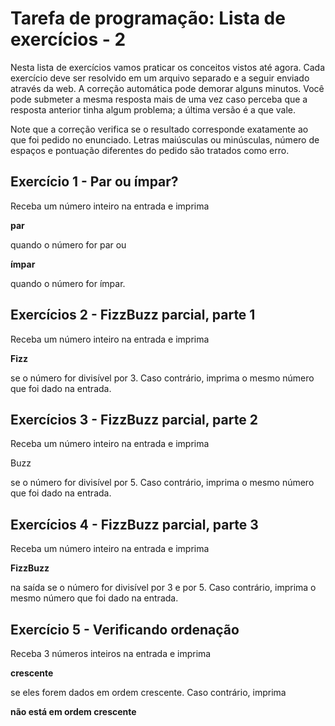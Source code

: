 # Tarefa de programação: Lista de exercícios - 2

Nesta lista de exercícios vamos praticar os conceitos vistos até agora. Cada exercício deve ser resolvido em um arquivo separado e a seguir enviado através da web. A correção automática pode demorar alguns minutos. Você pode submeter a mesma resposta mais de uma vez caso perceba que a resposta anterior tinha algum problema; a última versão é a que vale.

Note que a correção verifica se o resultado corresponde exatamente ao que foi pedido no enunciado. Letras maiúsculas ou minúsculas, número de espaços e pontuação diferentes do pedido são tratados como erro.

## Exercício 1 - Par ou ímpar?
Receba um número inteiro na entrada e imprima

**par**

quando o número for par ou

**ímpar**

quando o número for ímpar.

## Exercícios 2 - FizzBuzz parcial, parte 1
Receba um número inteiro na entrada e imprima

**Fizz**

se o número for divisível por 3. Caso contrário, imprima o mesmo número que foi dado na entrada.

## Exercícios 3 - FizzBuzz parcial, parte 2
Receba um número inteiro na entrada e imprima

Buzz

se o número for divisível por 5. Caso contrário, imprima o mesmo número que foi dado na entrada.

## Exercícios 4 - FizzBuzz parcial, parte 3
Receba um número inteiro na entrada e imprima

**FizzBuzz**

na saída se o número for divisível por 3 e por 5. Caso contrário, imprima o mesmo número que foi dado na entrada.

## Exercício 5 - Verificando ordenação
Receba 3 números inteiros na entrada e imprima

**crescente**

se eles forem dados em ordem crescente. Caso contrário, imprima

**não está em ordem crescente**
